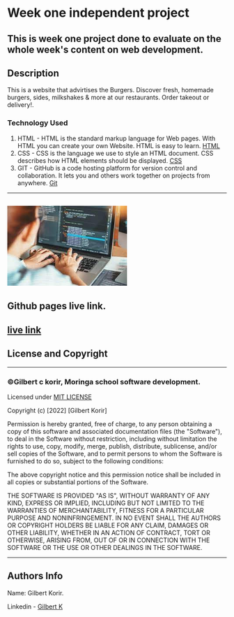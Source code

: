 # Week one independent project

This is week one project done to evaluate on the whole week's content on web development.
---
## Description
<p>This is  a website that advirtises the Burgers. Discover fresh, homemade burgers, sides, milkshakes & more at our restaurants. Order takeout or delivery!.</p>

### Technology Used
1. HTML - HTML is the standard markup language for Web pages. With HTML you can create your own Website. HTML is easy to learn. [HTML](https://www.w3schools.com/html/)
2. CSS - CSS is the language we use to style an HTML document. CSS describes how HTML elements should be displayed. [CSS](https://www.w3schools.com/css/)
3. GIT - GitHub is a code hosting platform for version control and collaboration. It lets you and others work together on projects from anywhere. [Git](https://docs.github.com/en/get-started/quickstart/)

---
![cod](img/cod.jpeg)
---
Github pages live link.
---
[live link](https://100jared.github.io/independent-project/)
---
## License and Copyright
---
### ©Gilbert c korir, Moringa school software development.

Licensed under [MIT LICENSE](LICENSE)

Copyright (c) [2022] [Gilbert Korir]

Permission is hereby granted, free of charge, to any person obtaining a copy
of this software and associated documentation files (the "Software"), to deal
in the Software without restriction, including without limitation the rights
to use, copy, modify, merge, publish, distribute, sublicense, and/or sell
copies of the Software, and to permit persons to whom the Software is
furnished to do so, subject to the following conditions:

The above copyright notice and this permission notice shall be included in all
copies or substantial portions of the Software.

THE SOFTWARE IS PROVIDED "AS IS", WITHOUT WARRANTY OF ANY KIND, EXPRESS OR
IMPLIED, INCLUDING BUT NOT LIMITED TO THE WARRANTIES OF MERCHANTABILITY,
FITNESS FOR A PARTICULAR PURPOSE AND NONINFRINGEMENT. IN NO EVENT SHALL THE
AUTHORS OR COPYRIGHT HOLDERS BE LIABLE FOR ANY CLAIM, DAMAGES OR OTHER
LIABILITY, WHETHER IN AN ACTION OF CONTRACT, TORT OR OTHERWISE, ARISING FROM,
OUT OF OR IN CONNECTION WITH THE SOFTWARE OR THE USE OR OTHER DEALINGS IN THE
SOFTWARE.

---
## Authors Info
Name: Gilbert Korir.

Linkedin - [Gilbert K](https://www.linkedin.com/public-profile/settings)

